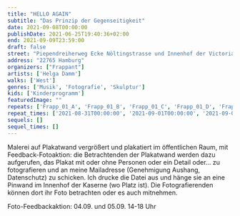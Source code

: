 ```yaml
---
title: "HELLO AGAIN"
subtitle: "Das Prinzip der Gegenseitigkeit"
date: 2021-09-08T00:00:00
publishDate: 2021-06-25T19:40:36+02:00
end: 2021-09-09T23:59:00
draft: false
street: "Piependreiherweg Ecke Nöltingstrasse und Innenhof der Victoriakaserne, Bodenstedtstraße 16"
address: "22765 Hamburg"
organizers: ["Frappant"]
artists: ['Helga Damm']
walks: ['West']
genres: ['Musik', 'Fotografie', 'Skulptur']
kids: ['Kinderprogramm']
featuredImage: ""
repeats: ['Frapp_01_A', 'Frapp_01_B', 'Frapp_01_C', 'Frapp_01_D', 'Frapp_01_E', 'Frapp_01_F', 'Frapp_01_G', 'Frapp_01_H', 'Frapp_01_J']
repeat_times: ['2021-08-31T00:00:00', '2021-09-01T00:00:00', '2021-09-02T00:00:00', '2021-09-03T00:00:00', '2021-09-04T00:00:00', '2021-09-05T00:00:00', '2021-09-06T00:00:00', '2021-09-07T00:00:00', '2021-09-09T00:00:00']
sequels: []
sequel_times: []
---
```


Malerei auf Plakatwand vergrößert und plakatiert im öffentlichen Raum, mit Feedback-Fotoaktion: die Betrachtenden der Plakatwand werden dazu aufgerufen, das Plakat mit oder ohne Personen oder ein Detail oder... zu fotografieren und an meine Mailadresse (Genehmigung Aushang, Datenschutz) zu schicken. Ich drucke die Datei aus und hänge sie an eine Pinwand im Innenhof der Kaserne (wo Platz ist). Die Fotografierenden können dort ihr Foto betrachten oder es auch mitnehmen.

Foto-Feedbackaktion: 04.09. und 05.09. 14-18 Uhr